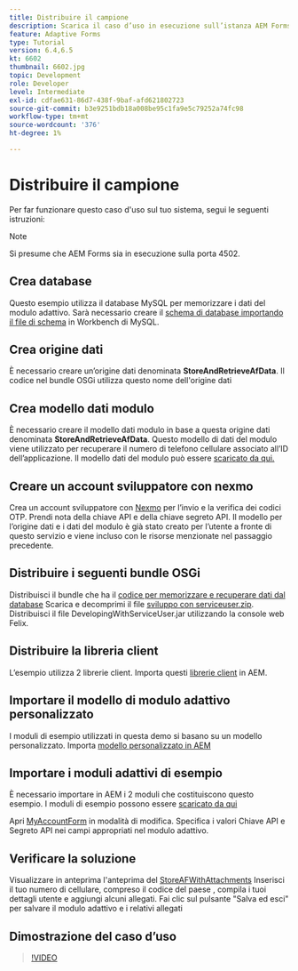 ```yaml
---
title: Distribuire il campione
description: Scarica il caso d’uso in esecuzione sull’istanza AEM Forms locale
feature: Adaptive Forms
type: Tutorial
version: 6.4,6.5
kt: 6602
thumbnail: 6602.jpg
topic: Development
role: Developer
level: Intermediate
exl-id: cdfae631-86d7-438f-9baf-afd621802723
source-git-commit: b3e9251bdb18a008be95c1fa9e5c79252a74fc98
workflow-type: tm+mt
source-wordcount: '376'
ht-degree: 1%

---
```


# Distribuire il campione

Per far funzionare questo caso d&#39;uso sul tuo sistema, segui le seguenti istruzioni:

>[!NOTE]
>Si presume che AEM Forms sia in esecuzione sulla porta 4502.


## Crea database

Questo esempio utilizza il database MySQL per memorizzare i dati del modulo adattivo. Sarà necessario creare il [schema di database importando il file di schema](assets/data-base-schema.sql) in Workbench di MySQL.

## Crea origine dati

È necessario creare un’origine dati denominata **StoreAndRetrieveAfData**. Il codice nel bundle OSGi utilizza questo nome dell&#39;origine dati

## Crea modello dati modulo

È necessario creare il modello dati modulo in base a questa origine dati denominata **StoreAndRetrieveAfData**. Questo modello di dati del modulo viene utilizzato per recuperare il numero di telefono cellulare associato all’ID dell’applicazione. Il modello dati del modulo può essere [scaricato da qui.](assets/2-Factor-Authentication-DataSource-and-FDM.zip)

## Creare un account sviluppatore con nexmo

Crea un account sviluppatore con [Nexmo](https://dashboard.nexmo.com/) per l’invio e la verifica dei codici OTP. Prendi nota della chiave API e della chiave segreto API. Il modello per l’origine dati e i dati del modulo è già stato creato per l’utente a fronte di questo servizio e viene incluso con le risorse menzionate nel passaggio precedente.

## Distribuire i seguenti bundle OSGi

Distribuisci il bundle che ha il [codice per memorizzare e recuperare dati dal database](assets/FetchPartiallyCompletedForm.PartiallyCompletedForm.core-1.0-SNAPSHOT.jar)
Scarica e decomprimi il file [sviluppo con serviceuser.zip](https://experienceleague.adobe.com/docs/experience-manager-learn/assets/developingwithserviceuser.zip).
Distribuisci il file DevelopingWithServiceUser.jar utilizzando la console web Felix.

## Distribuire la libreria client

L’esempio utilizza 2 librerie client. Importa questi [librerie client](assets/client-libraries.zip) in AEM.

## Importare il modello di modulo adattivo personalizzato

I moduli di esempio utilizzati in questa demo si basano su un modello personalizzato. Importa [modello personalizzato in AEM](assets/custom-template-with-page-component.zip)

## Importare i moduli adattivi di esempio

È necessario importare in AEM i 2 moduli che costituiscono questo esempio. I moduli di esempio possono essere [scaricato da qui](assets/sample-forms.zip)

Apri [MyAccountForm](http://localhost:4502/editor.html/content/forms/af/myaccountform.html) in modalità di modifica. Specifica i valori Chiave API e Segreto API nei campi appropriati nel modulo adattivo.

## Verificare la soluzione

Visualizzare in anteprima l&#39;anteprima del [StoreAFWithAttachments](http://localhost:4502/content/dam/formsanddocuments/storeafwithattachments/jcr:content?wcmmode=disabled)
Inserisci il tuo numero di cellulare, compreso il codice del paese , compila i tuoi dettagli utente e aggiungi alcuni allegati. Fai clic sul pulsante &quot;Salva ed esci&quot; per salvare il modulo adattivo e i relativi allegati


## Dimostrazione del caso d’uso

>[!VIDEO](https://video.tv.adobe.com/v/327122?quality=12&learn=on)
